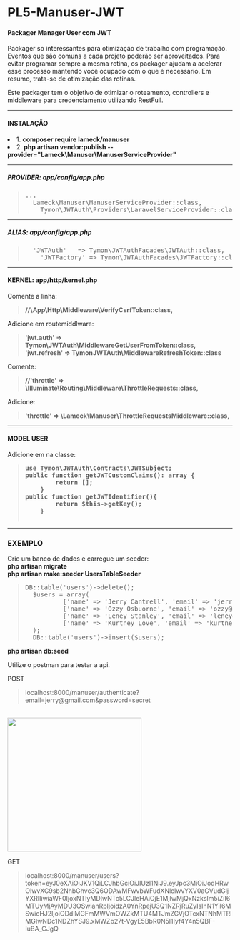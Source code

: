 # PL5-Manuser-JWT
#### Packager Manager User com JWT

<p>Packager so interessantes para otimização de trabalho com programação. Eventos que são comuns a cada projeto poderão ser aproveitados. Para evitar programar sempre a mesma rotina, os packager ajudam a acelerar esse processo mantendo você ocupado com o que é necessário. Em resumo, trata-se de otimização das rotinas.</p>
<p>Este packager tem o objetivo de otimizar o roteamento, controllers e middleware para credenciamento utilizando RestFull.</p>

<hr>

#### INSTALAÇÃO

<o>
  <li>1. <b>composer require lameck/manuser</b></li>
  <li>2. <b>php artisan vendor:publish --provider="Lameck\Manuser\ManuserServiceProvider"</b></li>
</o>

<hr>

##### PROVIDER: app/config/app.php
<blockquote><pre>
...
  Lameck\Manuser\ManuserServiceProvider::class,
	Tymon\JWTAuth\Providers\LaravelServiceProvider::class
</pre></blockquote>

<hr>

##### ALIAS: app/config/app.php
<blockquote><pre>
  'JWTAuth'   => Tymon\JWTAuthFacades\JWTAuth::class,
	'JWTFactory' => Tymon\JWTAuthFacades\JWTFactory::class
</pre></blockquote>
  
 <hr>
 
#### KERNEL: app/http/kernel.php
Comente a linha:<br>
<blockquote><b>//\App\Http\Middleware\VerifyCsrfToken::class,</b><br></blockquote>
Adicione em routemiddlware:<br>
<blockquote>
        <b>'jwt.auth' => Tymon\JWTAuth\MiddlewareGetUserFromToken::class,</b><br>
        <b>'jwt.refresh' => TymonJWTAuth\MiddlewareRefreshToken::class</b>
</blockquote>

Comente:<br>
<blockquote><b>//'throttle' => \Illuminate\Routing\Middleware\ThrottleRequests::class,</b><br></blockquote>
Adicione:<br>
<blockquote><b>'throttle' => \Lameck\Manuser\ThrottleRequestsMiddleware::class,</b></blockquote>

<hr>

#### MODEL USER

Adicione em na classe:<br>
<blockquote><pre>
<b>use Tymon\JWTAuth\Contracts\JWTSubject;</b>
<b>public function getJWTCustomClaims(): array {
        return [];
    }</b>
<b>public function getJWTIdentifier(){
        return $this->getKey();
    }
</b>
</pre></blockquote>

<hr>


### EXEMPLO
Crie um banco de dados e carregue um seeder:<br>
<b>php artisan migrate</b><br>
<b>php artisan make:seeder UsersTableSeeder</b><br>
<blockquote><pre>
DB::table('users')->delete();
  $users = array(
          ['name' => 'Jerry Cantrell', 'email' => 'jerry@gmail.com', 'password' => Hash::make('secret')],
          ['name' => 'Ozzy Osbuorne', 'email' => 'ozzy@me.io', 'password' => Hash::make('secret')],
          ['name' => 'Leney Stanley', 'email' => 'leney@me.io', 'password' => Hash::make('secret')],
          ['name' => 'Kurtney Love', 'email' => 'kurtney@me.io', 'password' => Hash::make('secret')],
  );
  DB::table('users')->insert($users);
</pre></blockquote>

<b>php artisan db:seed</b>

Utilize o postman para testar a api.<br>
<p>POST</p>
<blockquote>localhost:8000/manuser/authenticate?email=jerry@gmail.com&password=secret</blockquote>
<br>
<img src="https://s18.postimg.org/nhr3b26gp/Captura_de_tela_de_2018-03-25_20-56-48.png" width="300" height="300"

<br>
<p>GET</p>
<blockquote>localhost:8000/manuser/users?token=eyJ0eXAiOiJKV1QiLCJhbGciOiJIUzI1NiJ9.eyJpc3MiOiJodHRwOlwvXC9sb2NhbGhvc3Q6ODAwMFwvbWFudXNlclwvYXV0aGVudGljYXRlIiwiaWF0IjoxNTIyMDIwNTc5LCJleHAiOjE1MjIwMjQxNzksIm5iZiI6MTUyMjAyMDU3OSwianRpIjoidzA0YnRpejU3Q1NZRjRuZyIsInN1YiI6MSwicHJ2IjoiODdlMGFmMWVmOWZkMTU4MTJmZGVjOTcxNTNhMTRlMGIwNDc1NDZhYSJ9.xMWZb27t-VgyE5BbR0N5l1Iyf4Y4n5QBF-IuBA_CJgQ</blockquote>
<br>








